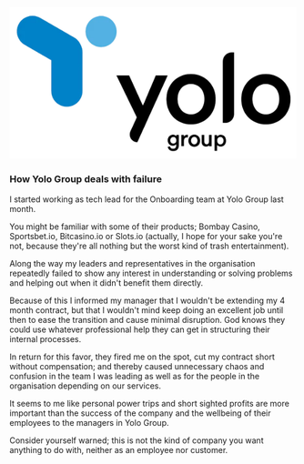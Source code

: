 ![Logo](logo.png)

### How Yolo Group deals with failure

I started working as tech lead for the Onboarding team at Yolo Group last month.

You might be familiar with some of their products; Bombay Casino, Sportsbet.io, Bitcasino.io or Slots.io  (actually, I hope for your sake you're not, because they're all nothing but the worst kind of trash entertainment).

Along the way my leaders and representatives in the organisation repeatedly failed to show any interest in understanding or solving problems and helping out when it didn't benefit them directly.

Because of this I informed my manager that I wouldn't be extending my 4 month contract, but that I wouldn't mind keep doing an excellent job until then to ease the transition and cause minimal disruption. God knows they could use whatever professional help they can get in structuring their internal processes.

In return for this favor, they fired me on the spot, cut my contract short without compensation; and thereby caused unnecessary chaos and confusion in the team I was leading as well as for the people in the organisation depending on our services.

It seems to me like personal power trips and short sighted profits are more important than the success of the company and the wellbeing of their employees to the managers in Yolo Group.

Consider yourself warned; this is not the kind of company you want anything to do with, neither as an employee nor customer.